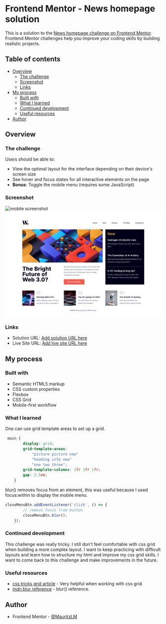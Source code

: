 # Frontend Mentor - News homepage solution

This is a solution to the [News homepage challenge on Frontend Mentor](https://www.frontendmentor.io/challenges/news-homepage-H6SWTa1MFl). Frontend Mentor challenges help you improve your coding skills by building realistic projects. 

## Table of contents

- [Overview](#overview)
  - [The challenge](#the-challenge)
  - [Screenshot](#screenshot)
  - [Links](#links)
- [My process](#my-process)
  - [Built with](#built-with)
  - [What I learned](#what-i-learned)
  - [Continued development](#continued-development)
  - [Useful resources](#useful-resources)
- [Author](#author)

## Overview

### The challenge

Users should be able to:

- View the optimal layout for the interface depending on their device's screen size
- See hover and focus states for all interactive elements on the page
- **Bonus**: Toggle the mobile menu (requires some JavaScript)

### Screenshot

![mobile screenshot](./design/screenshot-mobile.png)
![desktop screenshot](./design/screenshot-desktop.png)

### Links

- Solution URL: [Add solution URL here](https://your-solution-url.com)
- Live Site URL: [Add live site URL here](https://mauritzlm.github.io/news-homepage/)

## My process

### Built with

- Semantic HTML5 markup
- CSS custom properties
- Flexbox
- CSS Grid
- Mobile-first workflow

### What I learned

One can use grid template areas to set up a grid.

```css
 main {
        display: grid;
        grid-template-areas:
            "picture picture new"
            "heading info new"
            "one two three";
        grid-template-columns: 1fr 1fr 1fr;
        gap: 2.5em;
    }
```
blur() removes focus from an element, this was useful because I used focus:within to display the mobile menu.

```js
closeMenuBtn.addEventListener('click', () => {
        // remove focus from button
        closeMenuBtn.blur();
    });
```


### Continued development

This challenge was really tricky. I still don't feel comfortable with css grid when building a more complex layout. I want to keep practicing with difficult layouts and learn how to structure my html and improve my css grid skills. I want to come back to this challenge and make improvements in the future.

### Useful resources

- [css tricks grid article](https://css-tricks.com/snippets/css/complete-guide-grid/) - Very helpful when working with css grid.
- [mdn blur reference](https://developer.mozilla.org/en-US/docs/Web/API/HTMLElement/blur) - blur() reference.

## Author

- Frontend Mentor - [@MauritzLM](https://www.frontendmentor.io/profile/MauritzLM)

